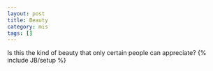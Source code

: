 ```yaml
---
layout: post
title: Beauty
category: mis
tags: []
---
```

Is this the kind of beauty that only certain people can appreciate?
{% include JB/setup %}
